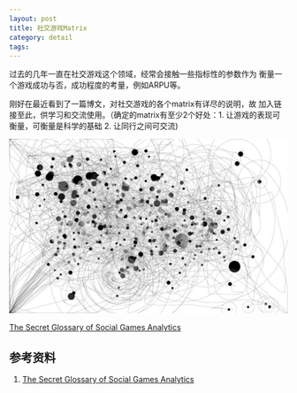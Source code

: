 ```yaml
---
layout: post
title: 社交游戏Matrix
category: detail
tags: 
---
```


过去的几年一直在社交游戏这个领域，经常会接触一些指标性的参数作为
衡量一个游戏成功与否，成功程度的考量，例如ARPU等。

刚好在最近看到了一篇博文，对社交游戏的各个matrix有详尽的说明，故
加入链接至此，供学习和交流使用。（确定的matrix有至少2个好处：1. 
让游戏的表现可衡量，可衡量是科学的基础 2. 让同行之间可交流)

![matrix](/assets/images/matrix.jpg)


[The Secret Glossary of Social Games Analytics][social_game_mtatrix]




## 参考资料
1. [The Secret Glossary of Social Games Analytics][social_game_mtatrix]


[social_game_mtatrix]: http://www.wavedash.net/2010/04/the-secret-glossary-of-social-games-analytics/

